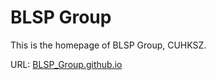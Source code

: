 # BLSP Group

This is the homepage of BLSP Group, CUHKSZ.

URL: [BLSP_Group.github.io](https://blsp-group.github.io)
